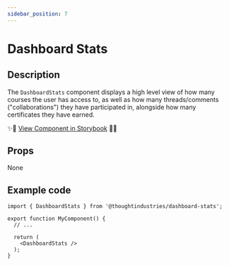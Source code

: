 ```yaml
---
sidebar_position: 7
---
```


# Dashboard Stats

## Description

The `DashboardStats` component displays a high level view of how many courses the user has access to, as well as how many threads/comments ("collaborations") they have participated in, alongside how many certificates they have earned.

✨🎨 [View Component in Storybook](https://thoughtindustries.github.io/helium/?path=/story/packages-dashboard-stats--dashboard) 🎨✨

## Props
None

## Example code

```tsx
import { DashboardStats } from '@thoughtindustries/dashboard-stats';

export function MyComponent() {
  // ...

  return (
    <DashboardStats />
  );
}